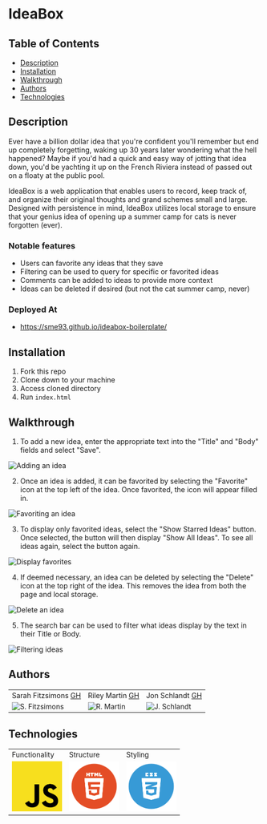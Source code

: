 # IdeaBox

## Table of Contents
* [Description](#description)
* [Installation](#installation)
* [Walkthrough](#walkthrough)
* [Authors](#authors)
* [Technologies](#technologies)

## Description

Ever have a billion dollar idea that you're confident you'll remember but end up completely forgetting, waking up 30 years later wondering what the hell happened? Maybe if you'd had a quick and easy way of jotting that idea down, you'd be yachting it up on the French Riviera instead of passed out on a floaty at the public pool.

IdeaBox is a web application that enables users to record, keep track of, and organize their original thoughts and grand schemes small and large. Designed with persistence in mind, IdeaBox utilizes local storage to ensure that your genius idea of opening up a summer camp for cats is never forgotten (ever). 

### Notable features
* Users can favorite any ideas that they save
* Filtering can be used to query for specific or favorited ideas
* Comments can be added to ideas to provide more context
* Ideas can be deleted if desired (but not the cat summer camp, never)

### Deployed At
* https://sme93.github.io/ideabox-boilerplate/


## Installation
1. Fork this repo
2. Clone down to your machine
3. Access cloned directory
4. Run `index.html`

## Walkthrough
1. To add a new idea, enter the appropriate text into the "Title" and "Body" fields and select "Save".

![Adding an idea](https://media.giphy.com/media/zsBbYENIOq9uKqMhcg/giphy.gif)

2. Once an idea is added, it can be favorited by selecting the "Favorite" icon at the top left of the idea. Once favorited, the icon will appear filled in. 

![Favoriting an idea](https://media.giphy.com/media/yflzBiPb1CsSLvbH2q/giphy.gif)

3. To display only favorited ideas, select the "Show Starred Ideas" button. Once selected, the button will then display "Show All Ideas". To see all ideas again, select the button again.

![Display favorites](https://media.giphy.com/media/nF2X9kwJHi9MUGWpGG/giphy.gif)

4. If deemed necessary, an idea can be deleted by selecting the "Delete" icon at the top right of the idea. This removes the idea from both the page and local storage.

![Delete an idea](https://media.giphy.com/media/fLaRiSG5xzqvm73KuC/giphy.gif)

5. The search bar can be used to filter what ideas display by the text in their Title or Body.

![Filtering ideas](https://media.giphy.com/media/VTUH8skKUpfXUljatL/giphy.gif)

## Authors
<table>
    <tr>
        <td> Sarah Fitzsimons <a href="https://github.com/sme93">GH</td>
        <td> Riley Martin <a href="https://github.com/RMartin0717">GH</td>
        <td> Jon Schlandt <a href="https://github.com/jon-schlandt">GH</td>
    </tr>
    </tr>
        <td><img src="https://avatars.githubusercontent.com/u/74980483?s=400&u=666d5f139d0c221d8555a16e7f1b99069b6b9b0b&v=4" alt="S. Fitzsimons" width="125" height="auto" /></td>
        <td><img src="https://avatars.githubusercontent.com/u/76501236?s=460&u=56de3268b98bd73447d785601176518e3cd0141c&v=4" alt="R. Martin" width="125" height="auto" /></td>
        <td><img src="https://avatars.githubusercontent.com/u/75702270?s=460&u=421bb225c458388a212f290378351ab7e30e5e10&v=4" alt="J. Schlandt" width="125" height="auto" /></td>
    </tr>
</table>

## Technologies
<table>
    <tr>
        <td>Functionality</td>
        <td>Structure</td>
        <td>Styling</td>
    </tr>
    </tr>
        <td><img src="./images/readme/js-icon.png" alt="javascript" width="100" height="auto" /></td>
        <td><img src="./images/readme/html-logo.png" alt="html" width="100" height="auto" /></td>
        <td><img src="./images/readme/css-logo.png" alt="css" width="100" height="auto" /></td>
    </tr>
</table>